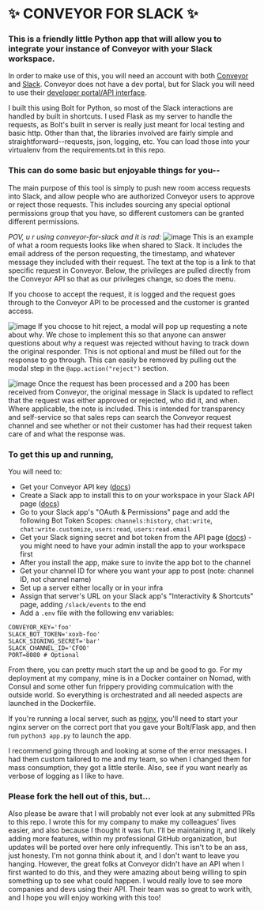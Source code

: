 # :sparkles: CONVEYOR FOR SLACK :sparkles:

### This is a friendly little Python app that will allow you to integrate your instance of Conveyor with your Slack workspace.

In order to make use of this, you will need an account with both [Conveyor](https://www.conveyor.com) and [Slack](https://slack.com). Conveyor does not have a dev portal, but for Slack you will need to use their [developer portal/API interface](https://api.slack.com).

I built this using Bolt for Python, so most of the Slack interactions are handled by built in shortcuts. I used Flask as my server to handle the requests, as Bolt's built in server is really just meant for local testing and basic http. Other than that, the libraries involved are fairly simple and straightforward--requests, json, logging, etc. You can load those into your virtualenv from the requirements.txt in this repo.

### This can do some basic but enjoyable things for you--

The main purpose of this tool is simply to push new room access requests into Slack, and allow people who are authorized Conveyor users to approve or reject those requests. This includes sourcing any special optional permissions group that you have, so different customers can be granted different permissions.

_POV, u r using conveyor-for-slack and it is rad:_
![image](https://user-images.githubusercontent.com/19272711/134429472-33736ea5-4726-44d4-bf19-111f352e40ef.png)
This is an example of what a room requests looks like when shared to Slack. It includes the email address of the person requesting, the timestamp, and whatever message they included with their request. The text at the top is a link to that specific request in Conveyor. Below, the privileges are pulled directly from the Conveyor API so that as our privileges change, so does the menu.

If you choose to accept the request, it is logged and the request goes through to the Conveyor API to be processed and the customer is granted access.

![image](https://user-images.githubusercontent.com/19272711/134429583-7c6ed968-6b6d-4c1a-b4ae-7715b169f409.png)
If you choose to hit reject, a modal will pop up requesting a note about why. We chose to implement this so that anyone can answer questions about why a request was rejected without having to track down the original responder. This is not optional and must be filled out for the response to go through. This can easily be removed by pulling out the modal step in the `@app.action("reject")` section.

![image](https://user-images.githubusercontent.com/19272711/134429696-42b484a9-deed-46ad-8433-77cfe617a9a9.png)
Once the request has been processed and a 200 has been received from Conveyor, the original message in Slack is updated to reflect that the request was either approved or rejected, who did it, and when. Where applicable, the note is included. This is intended for transparency and self-service so that sales reps can search the Conveyor request channel and see whether or not their customer has had their request taken care of and what the response was.

### To get this up and running,

You will need to:

- Get your Conveyor API key ([docs](https://docs.conveyor.com/reference/api-token))
- Create a Slack app to install this to on your workspace in your Slack API page ([docs](https://slack.dev/bolt-python/tutorial/getting-started-http#create-an-app))
- Go to your Slack app's "OAuth & Permissions" page and add the following Bot Token Scopes: `channels:history`, `chat:write`, `chat:write.customize`, `users:read`, `users:read.email`
- Get your Slack signing secret and bot token from the API page ([docs](https://slack.dev/bolt-python/tutorial/getting-started-http#tokens-and-installing-apps)) - you might need to have your admin install the app to your workspace first
- After you install the app, make sure to invite the app bot to the channel
- Get your channel ID for where you want your app to post (note: channel ID, not channel name)
- Set up a server either locally or in your infra
- Assign that server's URL on your Slack app's "Interactivity & Shortcuts" page, adding `/slack/events` to the end
- Add a `.env` file with the following env variables:

```
CONVEYOR_KEY='foo'
SLACK_BOT_TOKEN='xoxb-foo'
SLACK_SIGNING_SECRET='bar'
SLACK_CHANNEL_ID='CFOO'
PORT=8080 # Optional
```

From there, you can pretty much start the up and be good to go. For my deployment at my company, mine is in a Docker container on Nomad, with Consul and some other fun frippery providing commuication with the outside world. So everything is orchestrated and all needed aspects are launched in the Dockerfile.

If you're running a local server, such as [nginx](https://www.nginx.com), you'll need to start your nginx server on the correct port that you gave your Bolt/Flask app, and then run `python3 app.py` to launch the app.

I recommend going through and looking at some of the error messages. I had them custom tailored to me and my team, so when I changed them for mass consumption, they got a little sterile. Also, see if you want nearly as verbose of logging as I like to have.

### Please fork the hell out of this, but...

Also please be aware that I will probably not ever look at any submitted PRs to this repo. I wrote this for my company to make my colleagues' lives easier, and also because I thought it was fun. I'll be maintaining it, and likely adding more features, within my professional GitHub organization, but updates will be ported over here only infrequently. This isn't to be an ass, just honesty. I'm not gonna think about it, and I don't want to leave you hanging. However, the great folks at Conveyor didn't have an API when I first wanted to do this, and they were amazing about being willing to spin something up to see what could happen. I would really love to see more companies and devs using their API. Their team was so great to work with, and I hope you will enjoy working with this too!
